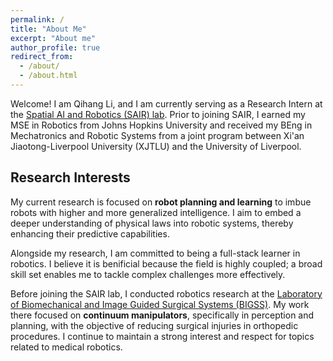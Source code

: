 ```yaml
---
permalink: /
title: "About Me"
excerpt: "About me"
author_profile: true
redirect_from: 
  - /about/
  - /about.html
---
```


Welcome! I am Qihang Li, and I am currently serving as a Research Intern at the [Spatial AI and Robotics (SAIR) lab](https://sairlab.org/). Prior to joining SAIR, I earned my MSE in Robotics from Johns Hopkins University and received my BEng in Mechatronics and Robotic Systems from a joint program between Xi'an Jiaotong-Liverpool University (XJTLU) and the University of Liverpool.

Research Interests
-----
My current research is focused on **robot planning and learning** to imbue robots with higher and more generalized intelligence. I aim to embed a deeper understanding of physical laws into robotic systems, thereby enhancing their predictive capabilities.

Alongside my research, I am committed to being a full-stack learner in robotics. I believe it is benificial because the field is highly coupled; a broad skill set enables me to tackle complex challenges more effectively.

Before joining the SAIR lab, I conducted robotics research at the [Laboratory of Biomechanical and Image Guided Surgical Systems (BIGSS)](https://bigss.lcsr.jhu.edu/). My work there focused on **continuum manipulators**, specifically in perception and planning, with the objective of reducing surgical injuries in orthopedic procedures. I continue to maintain a strong interest and respect for topics related to medical robotics.
